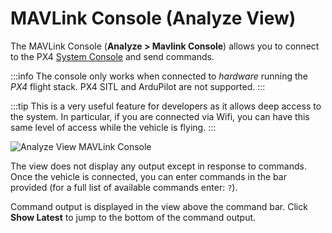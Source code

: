 # MAVLink Console (Analyze View)

The MAVLink Console (**Analyze > Mavlink Console**) allows you to connect to the PX4 [System Console](https://docs.px4.io/main/en/debug/system_console.html) and send commands.

:::info
The console only works when connected to _hardware_ running the _PX4_ flight stack.
PX4 SITL and ArduPilot are not supported.
:::

:::tip
This is a very useful feature for developers as it allows deep access to the system. In particular, if you are connected via Wifi, you can have this same level of access while the vehicle is flying.
:::

![Analyze View MAVLink Console](../../../assets/analyze/mavlink_console.jpg)

The view does not display any output except in response to commands.
Once the vehicle is connected, you can enter commands in the bar provided (for a full list of available commands enter: `?`).

Command output is displayed in the view above the command bar.
Click **Show Latest** to jump to the bottom of the command output.
